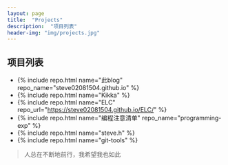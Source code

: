 ```yaml
---
layout: page
title:  "Projects"
description:  "项目列表"
header-img: "img/projects.jpg"
---
```

## 项目列表  
  
- {% include repo.html name="此blog" repo_name="steve02081504.github.io" %}  
- {% include repo.html name="Kikka" %}  
- {% include repo.html name="ELC" repo_url="https://steve02081504.github.io/ELC/" %}  
- {% include repo.html name="编程注意清单" repo_name="programming-exp" %}  
- {% include repo.html name="steve.h" %}  
- {% include repo.html name="git-tools" %}  

> 人总在不断地前行，我希望我也如此  
